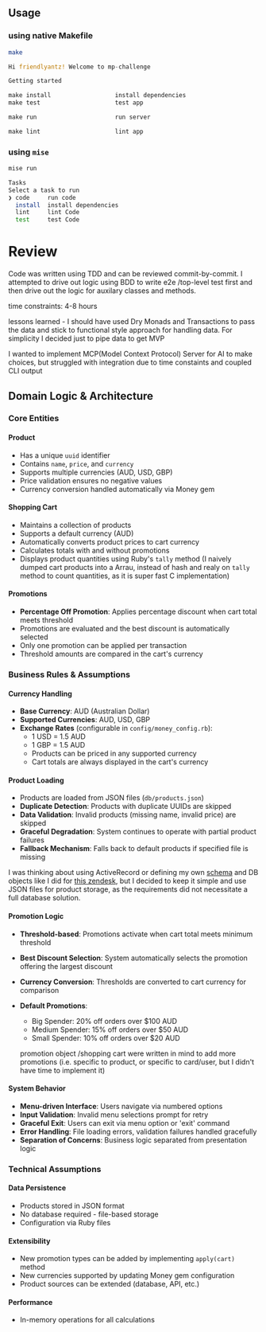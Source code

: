 
## Usage

### using native Makefile

```sh
make
```

```rust
Hi friendlyantz! Welcome to mp-challenge

Getting started

make install                  install dependencies
make test                     test app

make run                      run server

make lint                     lint app
```

### using `mise`

```sh
mise run
```

```sh
Tasks
Select a task to run
❯ code     run code
  install  install dependencies
  lint     lint Code
  test     test Code
```

# Review

Code was written using TDD  and can be reviewed commit-by-commit.
I attempted to drive out logic using BDD to write e2e /top-level test first and then drive out the logic for auxilary classes and methods.

time constraints: 4-8 hours

lessons learned - I should have used Dry Monads and Transactions to pass the data and stick to functional style approach for handling data. For simplicity I decided just to pipe data to get MVP

I wanted to implement MCP(Model Context Protocol) Server for AI to make choices, but struggled with integration due to time constaints and coupled CLI output

## Domain Logic & Architecture

### Core Entities

#### Product

- Has a unique `uuid` identifier
- Contains `name`, `price`, and `currency`
- Supports multiple currencies (AUD, USD, GBP)
- Price validation ensures no negative values
- Currency conversion handled automatically via Money gem

#### Shopping Cart

- Maintains a collection of products
- Supports a default currency (AUD)
- Automatically converts product prices to cart currency
- Calculates totals with and without promotions
- Displays product quantities using Ruby's `tally` method (I naively dumped cart products into a Arrau, instead of hash and realy on `tally` method to count quantities, as it is super fast C implementation)

#### Promotions

- **Percentage Off Promotion**: Applies percentage discount when cart total meets threshold
- Promotions are evaluated and the best discount is automatically selected
- Only one promotion can be applied per transaction
- Threshold amounts are compared in the cart's currency

### Business Rules & Assumptions

#### Currency Handling

- **Base Currency**: AUD (Australian Dollar)
- **Supported Currencies**: AUD, USD, GBP
- **Exchange Rates** (configurable in `config/money_config.rb`):
  - 1 USD = 1.5 AUD
  - 1 GBP = 1.5 AUD
  - Products can be priced in any supported currency
  - Cart totals are always displayed in the cart's currency

#### Product Loading

- Products are loaded from JSON files (`db/products.json`)
- **Duplicate Detection**: Products with duplicate UUIDs are skipped
- **Data Validation**: Invalid products (missing name, invalid price) are skipped
- **Graceful Degradation**: System continues to operate with partial product failures
- **Fallback Mechanism**: Falls back to default products if specified file is missing

I was thinking about using ActiveRecord or defining my own [schema](https://github.com/friendlyantz/zd-challenge/tree/master/db) and DB objects like I did for [this zendesk](https://github.com/friendlyantz/zd-challenge/blob/master/lib/models/database.rb), but I decided to keep it simple and use JSON files for product storage, as the requirements did not necessitate a full database solution.

#### Promotion Logic

- **Threshold-based**: Promotions activate when cart total meets minimum threshold
- **Best Discount Selection**: System automatically selects the promotion offering the largest discount
- **Currency Conversion**: Thresholds are converted to cart currency for comparison
- **Default Promotions**:
  - Big Spender: 20% off orders over $100 AUD
  - Medium Spender: 15% off orders over $50 AUD  
  - Small Spender: 10% off orders over $20 AUD

  promotion object /shopping cart were written in mind to add more promotions (i.e. specific to product, or specific to card/user, but I didn't have time to implement it)

#### System Behavior

- **Menu-driven Interface**: Users navigate via numbered options
- **Input Validation**: Invalid menu selections prompt for retry
- **Graceful Exit**: Users can exit via menu option or 'exit' command
- **Error Handling**: File loading errors, validation failures handled gracefully
- **Separation of Concerns**: Business logic separated from presentation logic

### Technical Assumptions

#### Data Persistence

- Products stored in JSON format
- No database required - file-based storage
- Configuration via Ruby files

#### Extensibility

- New promotion types can be added by implementing `apply(cart)` method
- New currencies supported by updating Money gem configuration
- Product sources can be extended (database, API, etc.)

#### Performance

- In-memory operations for all calculations
